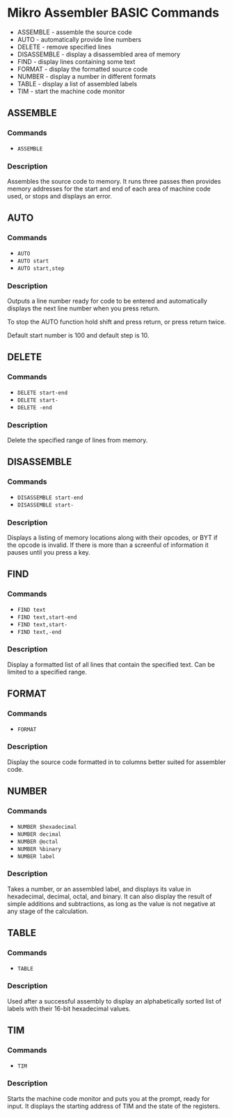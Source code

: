 # Mikro Assembler BASIC Commands

 - ASSEMBLE - assemble the source code
 - AUTO - automatically provide line numbers
 - DELETE - remove specified lines
 - DISASSEMBLE - display a disassembled area of memory
 - FIND - display lines containing some text
 - FORMAT - display the formatted source code
 - NUMBER - display a number in different formats
 - TABLE - display a list of assembled labels
 - TIM - start the machine code monitor

## ASSEMBLE

### Commands
* `ASSEMBLE`

### Description
Assembles the source code to memory. It runs three passes then provides memory addresses for the start and end of each area of machine code used, or stops and displays an error.


## AUTO

### Commands
* `AUTO`
* `AUTO start`
* `AUTO start,step`

### Description
Outputs a line number ready for code to be entered and automatically displays the next line number when you press return.

To stop the AUTO function hold shift and press return, or press return twice.

Default start number is 100 and default step is 10.


## DELETE

### Commands
* `DELETE start-end`
* `DELETE start-`
* `DELETE -end`

### Description
Delete the specified range of lines from memory.


## DISASSEMBLE

### Commands
* `DISASSEMBLE start-end`
* `DISASSEMBLE start-`

### Description
Displays a listing of memory locations along with their opcodes, or BYT if the opcode is invalid. If there is more than a screenful of information it pauses until you press a key.


## FIND

### Commands
* `FIND text`
* `FIND text,start-end`
* `FIND text,start-`
* `FIND text,-end`

### Description
Display a formatted list of all lines that contain the specified text. Can be limited to a specified range.


## FORMAT

### Commands
* `FORMAT`

### Description
Display the source code formatted in to columns better suited for assembler code.


## NUMBER

### Commands
* `NUMBER $hexadecimal`
* `NUMBER decimal`
* `NUMBER @octal`
* `NUMBER %binary`
* `NUMBER label`

### Description
Takes a number, or an assembled label, and displays its value in hexadecimal, decimal, octal, and binary. It can also display the result of simple additions and subtractions, as long as the value is not negative at any stage of the calculation.


## TABLE

### Commands
* `TABLE`

### Description
Used after a successful assembly to display an alphabetically sorted list of labels with their 16-bit hexadecimal values.


## TIM

### Commands
* `TIM`

### Description
Starts the machine code monitor and puts you at the prompt, ready for input. It displays the starting address of TIM and the state of the registers.
